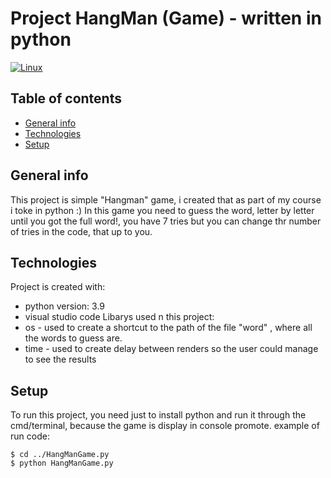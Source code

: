 # Project HangMan (Game) - written in python
[![Linux](https://svgshare.com/i/Zhy.svg)](https://svgshare.com/i/Zhy.svg)
## Table of contents
* [General info](#general-info)
* [Technologies](#technologies)
* [Setup](#setup)

## General info
This project is simple "Hangman" game, i created that as part of my course i toke in python :)
In this game you need to guess the word, letter by letter until you got the full word!,
you have 7 tries but you can change thr number of tries in the code, that up to you.
	
## Technologies
Project is created with:
* python version: 3.9
* visual studio code
Libarys used n this project:
* os - used to create a shortcut to the path of the file "word" , where all the words to guess are.
* time - used to create delay between renders so the user could manage to see the results
	
## Setup
To run this project, you need just to install python and run it through the cmd/terminal, because the game is display in console promote. 
example of run code:
```
$ cd ../HangManGame.py
$ python HangManGame.py
```
